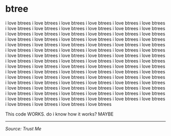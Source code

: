 # btree
i love btrees i love btrees i love btrees i love btrees i love btrees i love btrees i love btrees i love btrees i love btrees i love btrees i love btrees i love btrees i love btrees i love btrees i love btrees i love btrees i love btrees i love btrees i love btrees i love btrees i love btrees i love btrees i love btrees i love btrees i love btrees i love btrees i love btrees i love btrees i love btrees i love btrees i love btrees i love btrees i love btrees i love btrees i love btrees i love btrees i love btrees i love btrees i love btrees i love btrees i love btrees i love btrees i love btrees i love btrees i love btrees i love btrees i love btrees i love btrees i love btrees i love btrees i love btrees i love btrees i love btrees i love btrees i love btrees i love btrees i love btrees i love btrees i love btrees i love btrees i love btrees i love btrees i love btrees i love btrees i love btrees i love btrees i love btrees i love btrees i love btrees i love btrees i love btrees i love btrees i love btrees i love btrees i love btrees i love btrees i love btrees i love btrees i love btrees i love btrees i love btrees i love btrees i love btrees i love btrees i love btrees i love btrees i love btrees i love btrees i love btrees i love btrees i love btrees i love btrees i love btrees i love btrees

This code WORKS. do i know how it works? MAYBE

<hr/>

*Source: Trust Me*
